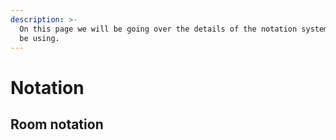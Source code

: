 ```yaml
---
description: >-
  On this page we will be going over the details of the notation system we will
  be using.
---
```


# Notation

## Room notation



